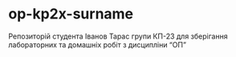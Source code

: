 # op-kp2x-surname
Репозиторій студента Іванов Тарас групи КП-23 для зберігання лабораторних та домашніх робіт з дисципліни “ОП”